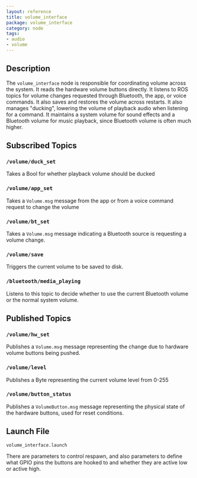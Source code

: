 ```yaml
---
layout: reference
title: volume_interface
package: volume_interface
category: node
tags: 
- audio
- volume
---
```


## Description
The `volume_interface` node is responsible for coordinating volume across the system. It reads the hardware volume buttons directly. It listens to ROS topics for volume changes requested through Bluetooth, the app, or voice commands. It also saves and restores the volume across restarts. It also manages "ducking", lowering the volume of playback audio when listening for a command. It maintains a system volume for sound effects and a Bluetooth volume for music playback, since Bluetooth volume is often much higher.

## Subscribed Topics
### `/volume/duck_set`  
Takes a Bool for whether playback volume should be ducked

### `/volume/app_set`
Takes a ``Volume.msg`` message from the app or from a voice command request to change the volume

### `/volume/bt_set`
Takes a ``Volume.msg`` message indicating a Bluetooth source is requesting a volume change.

### `/volume/save`
Triggers the current volume to be saved to disk.

### `/bluetooth/media_playing`
Listens to this topic to decide whether to use the current Bluetooth volume or the normal system volume.

## Published Topics
### `/volume/hw_set`
Publishes a ``Volume.msg`` message representing the change due to hardware volume buttons being pushed.

### `/volume/level`
Publishes a Byte representing the current volume level from 0-255

### `/volume/button_status`
Publishes a ``VolumeButton.msg`` message representing the physical state of the hardware buttons, used for reset conditions.

## Launch File
``volume_interface.launch``  

There are parameters to control respawn, and also parameters to define what
GPIO pins the buttons are hooked to and whether they are active low or active high.
